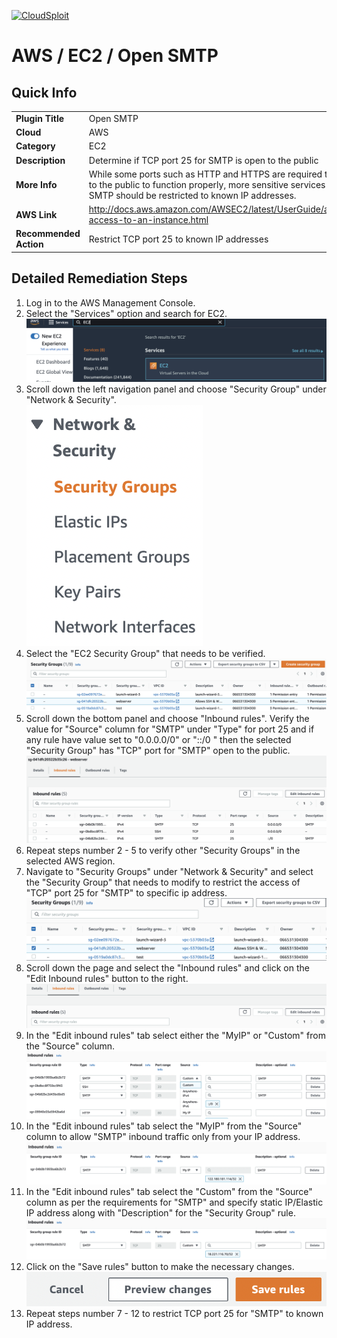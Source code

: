 [![CloudSploit](https://cloudsploit.com/img/logo-new-big-text-100.png "CloudSploit")](https://cloudsploit.com)

# AWS / EC2 / Open SMTP

## Quick Info

| | |
|-|-|
| **Plugin Title** | Open SMTP |
| **Cloud** | AWS |
| **Category** | EC2 |
| **Description** | Determine if TCP port 25 for SMTP is open to the public |
| **More Info** | While some ports such as HTTP and HTTPS are required to be open to the public to function properly, more sensitive services such as SMTP should be restricted to known IP addresses. |
| **AWS Link** | http://docs.aws.amazon.com/AWSEC2/latest/UserGuide/authorizing-access-to-an-instance.html |
| **Recommended Action** | Restrict TCP port 25 to known IP addresses |

## Detailed Remediation Steps
1. Log in to the AWS Management Console.
2. Select the "Services" option and search for EC2. </br> <img src="/resources/aws/ec2/open-smtp/step2.png"/>
3. Scroll down the left navigation panel and choose "Security Group" under "Network & Security".</br> <img src="/resources/aws/ec2/open-smtp/step3.png"/>
4. Select the "EC2 Security Group" that needs to be verified. </br> <img src="/resources/aws/ec2/open-smtp/step4.png"/>
5. Scroll down the bottom panel and choose "Inbound rules". Verify the value for "Source" column for "SMTP" under "Type" for port 25 and if any rule have value set to "0.0.0.0/0" or "::/0 " then the selected "Security Group" has "TCP" port for "SMTP" open to the public.</br> <img src="/resources/aws/ec2/open-smtp/step5.png"/>
6. Repeat steps number 2 - 5 to verify other "Security Groups" in the selected AWS region.</br> 
7. Navigate to "Security Groups" under "Network & Security" and select the "Security Group" that needs to modify to restrict the access of "TCP" port 25 for "SMTP"  to specific ip address. </br> <img src="/resources/aws/ec2/open-smtp/step7.png"/>
8. Scroll down the page and select the "Inbound rules" and click on the "Edit Inbound rules" button to the right. </br> <img src="/resources/aws/ec2/open-smtp/step8.png"/>
9. In the "Edit inbound rules" tab select either the "MyIP" or "Custom" from the "Source" column.</br> <img src="/resources/aws/ec2/open-smtp/step9.png"/>
10. In the "Edit inbound rules" tab select the "MyIP" from the "Source" column to allow "SMTP" inbound traffic only from your IP address.</br> <img src="/resources/aws/ec2/open-smtp/step10.png"/>
11. In the "Edit inbound rules" tab select the "Custom" from the "Source" column as per the requirements for "SMTP" and specify static IP/Elastic IP address along with "Description" for the "Security Group" rule. </br> <img src="/resources/aws/ec2/open-smtp/step11.png"/>
12. Click on the "Save rules" button to make the necessary changes. </br> <img src="/resources/aws/ec2/open-smtp/step12.png"/>
13. Repeat steps number 7 - 12 to restrict TCP port 25 for "SMTP" to known IP address.</br>
